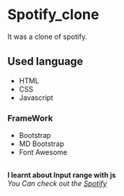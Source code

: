 # Spotify_clone
It was a clone of spotify.
## Used language ##
- HTML 
- CSS
- Javascript
### FrameWork ###
- Bootstrap
- MD Bootstrap
- Font Awesome
## ##
**I learnt about Input range with js**\
*You Can check out the [Spotify](https://Jagrati1213.github.io/Spotify_clone)*
